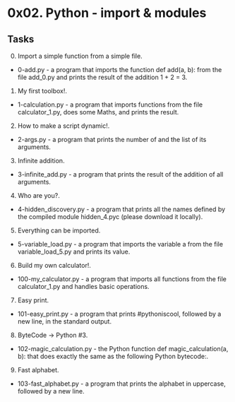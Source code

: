 # 0x02. Python - import & modules
## Tasks
00. Import a simple function from a simple file.
- 0-add.py - a program that imports the function def add(a, b): from the file add_0.py and prints the result of the addition 1 + 2 = 3.

01. My first toolbox!.
- 1-calculation.py - a program that imports functions from the file calculator_1.py, does some Maths, and prints the result.

02. How to make a script dynamic!.
- 2-args.py -  a program that prints the number of and the list of its arguments.

03. Infinite addition.
- 3-infinite_add.py - a program that prints the result of the addition of all arguments.

04. Who are you?.
- 4-hidden_discovery.py - a program that prints all the names defined by the compiled module hidden_4.pyc (please download it locally).

05. Everything can be imported.
- 5-variable_load.py - a program that imports the variable a from the file variable_load_5.py and prints its value.

06. Build my own calculator!.
- 100-my_calculator.py - a program that imports all functions from the file calculator_1.py and handles basic operations.

07. Easy print.
- 101-easy_print.py - a program that prints #pythoniscool, followed by a new line, in the standard output.

08. ByteCode -> Python #3.
- 102-magic_calculation.py - the Python function def magic_calculation(a, b): that does exactly the same as the following Python bytecode:.

09. Fast alphabet.
- 103-fast_alphabet.py -  a program that prints the alphabet in uppercase, followed by a new line.
